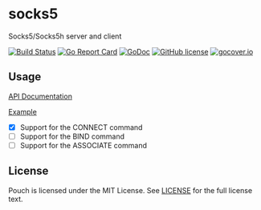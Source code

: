 # socks5

Socks5/Socks5h server and client

[![Build Status](https://travis-ci.org/wzshiming/socks5.svg?branch=master)](https://travis-ci.org/wzshiming/socks5)
[![Go Report Card](https://goreportcard.com/badge/github.com/wzshiming/socks5)](https://goreportcard.com/report/github.com/wzshiming/socks5)
[![GoDoc](https://godoc.org/github.com/wzshiming/socks5?status.svg)](https://godoc.org/github.com/wzshiming/socks5)
[![GitHub license](https://img.shields.io/github/license/wzshiming/socks5.svg)](https://github.com/wzshiming/socks5/blob/master/LICENSE)
[![gocover.io](https://gocover.io/_badge/github.com/wzshiming/socks5)](https://gocover.io/github.com/wzshiming/socks5)

## Usage

[API Documentation](https://godoc.org/github.com/wzshiming/socks5)

[Example](https://github.com/wzshiming/socks5/blob/master/cmd/socks5/main.go)

- [x] Support for the CONNECT command
- [ ] Support for the BIND command
- [ ] Support for the ASSOCIATE command

## License

Pouch is licensed under the MIT License. See [LICENSE](https://github.com/wzshiming/socks5/blob/master/LICENSE) for the full license text.
